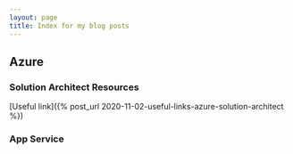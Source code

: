 ```yaml
---
layout: page
title: Index for my blog posts
---
```


## Azure

### Solution Architect Resources

[Useful link]({% post_url 2020-11-02-useful-links-azure-solution-architect %})

### App Service
